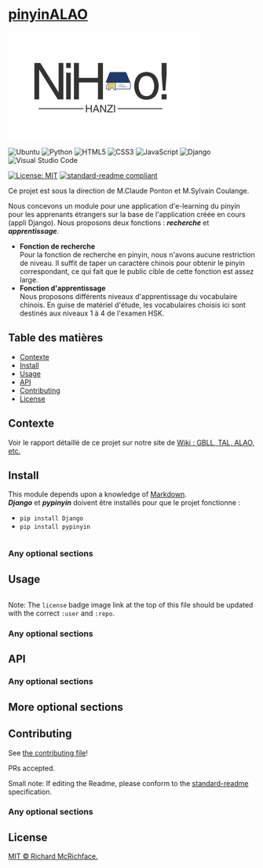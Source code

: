 # **[pinyinALAO](https://github.com/Hefr-y/pinyinALAO)**
  

![banner](https://github.com/Hefr-y/pinyinALAO/blob/main/pinyinALAO/static/styles/homestyle/images/logo.png)

![Ubuntu](https://img.shields.io/badge/Ubuntu-E95420?style=for-the-badge&logo=ubuntu&logoColor=white)
![Python](https://img.shields.io/badge/python-3670A0?style=for-the-badge&logo=python&logoColor=ffdd54)
![HTML5](https://img.shields.io/badge/html5-%23E34F26.svg?style=for-the-badge&logo=html5&logoColor=white)
![CSS3](https://img.shields.io/badge/css3-%231572B6.svg?style=for-the-badge&logo=css3&logoColor=white)
![JavaScript](https://img.shields.io/badge/javascript-%23323330.svg?style=for-the-badge&logo=javascript&logoColor=%23F7DF1E)
![Django](https://img.shields.io/badge/django-%23092E20.svg?style=for-the-badge&logo=django&logoColor=white)
![Visual Studio Code](https://img.shields.io/badge/Visual%20Studio%20Code-0078d7.svg?style=for-the-badge&logo=visual-studio-code&logoColor=white)

[![License: MIT](https://img.shields.io/badge/License-MIT-yellow.svg)](https://github.com/Hefr-y/pinyinALAO/blob/main/LICENSE)
[![standard-readme compliant](https://img.shields.io/badge/readme%20style-standard-brightgreen.svg?style=flat-square)](https://github.com/RichardLitt/standard-readme)

Ce projet est sous la direction de M.Claude Ponton et M.Sylvain Coulange.

Nous concevons un module pour une application d'e-learning du pinyin pour les apprenants étrangers sur la base de l'application créée en cours (appli Django). Nous proposons deux fonctions : ***recherche*** et ***apprentissage***. 
- **Fonction de recherche**<br>
Pour la fonction de recherche en pinyin, nous n'avons aucune restriction de niveau. Il suffit de taper un caractère chinois pour obtenir le pinyin correspondant, ce qui fait que le public cible de cette fonction est assez large.<br>
- **Fonction d'apprentissage**<br>
Nous proposons différents niveaux d'apprentissage du vocabulaire chinois. En guise de matériel d'étude, les vocabulaires choisis ici sont destinés aux niveaux 1 à 4 de l'examen HSK.

## Table des matières

- [Contexte](#contexte)
- [Install](#install)
- [Usage](#usage)
- [API](#api)
- [Contributing](#contributing)
- [License](#license)


## Contexte

Voir le rapport détaillé de ce projet sur notre site de [Wiki : GBLL, TAL, ALAO, etc.](https://wiki.lezinter.net/_/Projets:Projet_NiHao!_HanZi)

## Install

This module depends upon a knowledge of [Markdown]().<br>
***Django*** et ***pypinyin*** doivent être installés pour que le projet fonctionne : 
- `pip install Django`
- `pip install pypinyin`
```
```

### Any optional sections

## Usage

```
```

Note: The `license` badge image link at the top of this file should be updated with the correct `:user` and `:repo`.

### Any optional sections

## API

### Any optional sections

## More optional sections

## Contributing

See [the contributing file](CONTRIBUTING.md)!

PRs accepted.

Small note: If editing the Readme, please conform to the [standard-readme](https://github.com/RichardLitt/standard-readme) specification.

### Any optional sections

## License

[MIT © Richard McRichface.](../LICENSE)
